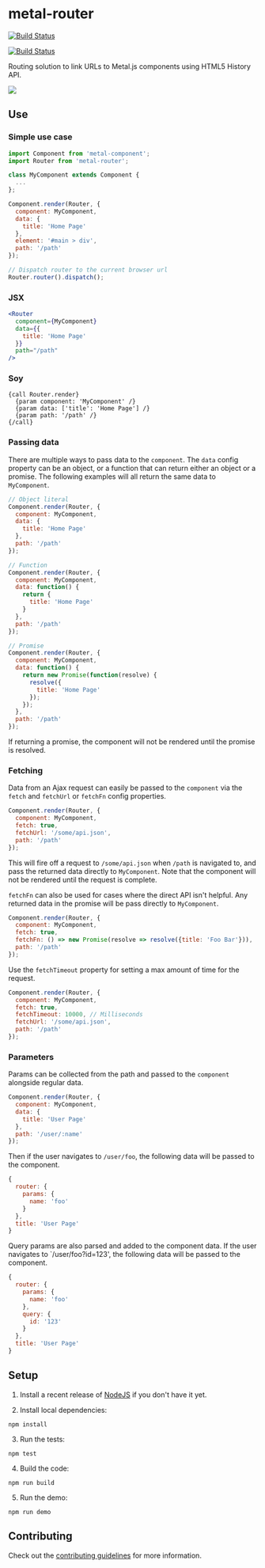 # metal-router

[![Build Status](https://travis-ci.org/metal/metal-router.svg?branch=master)](https://travis-ci.org/metal/metal-router)

[![Build Status](https://saucelabs.com/browser-matrix/metal-router.svg)](https://saucelabs.com/beta/builds/7fd4f0c40d2e4777abd005a50e6ac16b)

Routing solution to link URLs to Metal.js components using HTML5 History API.

![](https://raw.githubusercontent.com/metal/metal-router/master/demos/img/sample.gif)

## Use

### Simple use case

```javascript
import Component from 'metal-component';
import Router from 'metal-router';

class MyComponent extends Component {
  ...
};

Component.render(Router, {
  component: MyComponent,
  data: {
    title: 'Home Page'
  },
  element: '#main > div',
  path: '/path'
});

// Dispatch router to the current browser url
Router.router().dispatch();
```

### JSX

```jsx
<Router
  component={MyComponent}
  data={{
    title: 'Home Page'
  }}
  path="/path"
/>
```

### Soy

```soy
{call Router.render}
  {param component: 'MyComponent' /}
  {param data: ['title': 'Home Page'] /}
  {param path: '/path' /}
{/call}
```

### Passing data

There are multiple ways to pass data to the `component`.
The `data` config property can be an object, or a function that can
return either an object or a promise. The following examples will
all return the same data to `MyComponent`.

```javascript
// Object literal
Component.render(Router, {
  component: MyComponent,
  data: {
    title: 'Home Page'
  },
  path: '/path'
});

// Function
Component.render(Router, {
  component: MyComponent,
  data: function() {
    return {
      title: 'Home Page'
    }
  },
  path: '/path'
});

// Promise
Component.render(Router, {
  component: MyComponent,
  data: function() {
    return new Promise(function(resolve) {
      resolve({
        title: 'Home Page'
      });
    });
  },
  path: '/path'
});
```

If returning a promise, the component will not be rendered until
the promise is resolved.

### Fetching

Data from an Ajax request can easily be passed to the `component`
via the `fetch` and `fetchUrl` or `fetchFn` config properties.

```javascript
Component.render(Router, {
  component: MyComponent,
  fetch: true,
  fetchUrl: '/some/api.json',
  path: '/path'
});
```


This will fire off a request to `/some/api.json` when `/path` is navigated to,
and pass the returned data directly to `MyComponent`. Note that the component
will not be rendered until the request is complete.

`fetchFn` can also be used for cases where the direct API isn't helpful. Any
returned data in the promise will be pass directly to `MyComponent`.

```javascript
Component.render(Router, {
  component: MyComponent,
  fetch: true,
  fetchFn: () => new Promise(resolve => resolve({title: 'Foo Bar'})),
  path: '/path'
});
```

Use the `fetchTimeout` property for setting a max amount of time
for the request.

```javascript
Component.render(Router, {
  component: MyComponent,
  fetch: true,
  fetchTimeout: 10000, // Milliseconds
  fetchUrl: '/some/api.json',
  path: '/path'
});
```

### Parameters

Params can be collected from the path and passed to the `component` alongside
regular data.

```javascript
Component.render(Router, {
  component: MyComponent,
  data: {
    title: 'User Page'
  },
  path: '/user/:name'
});
```

Then if the user navigates to `/user/foo`, the following data
will be passed to the component.

```javascript
{
  router: {
    params: {
      name: 'foo'
    }
  },
  title: 'User Page'
}
```

Query params are also parsed and added to the component data. If
the user navigates to `/user/foo?id=123', the following data will
be passed to the component.

```javascript
{
  router: {
    params: {
      name: 'foo'
    },
    query: {
      id: '123'
    }
  },
  title: 'User Page'
}
```

## Setup

1. Install a recent release of [NodeJS](https://nodejs.org/en/download/) if you
don't have it yet.

2. Install local dependencies:

  ```
  npm install
  ```

3. Run the tests:

  ```
  npm test
  ```

4. Build the code:

  ```
  npm run build
  ```

5. Run the demo:

  ```
  npm run demo
  ```

## Contributing

Check out the [contributing guidelines](https://github.com/metal/metal-plugins/blob/master/CONTRIBUTING.md) for more information.
